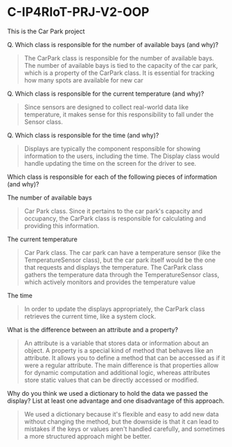 # C-IP4RIoT-PRJ-V2-OOP
This is the Car Park project

Q. Which class is responsible for the number of available bays (and why)?

> The CarPark class is responsible for the number of available bays.
The number of available bays is tied to the capacity of the car park, which is a property 
> of the CarPark class. It is essential for tracking how many spots are available for new car

Q. Which class is responsible for the current temperature (and why)?

> Since sensors are designed to collect real-world data like temperature, it makes sense for this responsibility 
> to fall under the Sensor class.

Q. Which class is responsible for the time (and why)?

> Displays are typically the component responsible for showing information to the users, including the time. 
> The Display class would handle updating the time on the screen for the driver to see.


Which class is responsible for each of the following pieces of information (and why)?

The number of available bays
>  Car Park class. Since it pertains to the car park's capacity and occupancy, the CarPark class is responsible for calculating and
> providing this information. 

The current temperature
>Car Park class. The car park can have a temperature sensor (like the TemperatureSensor class), but the car park itself would be the one that 
> requests and displays the temperature. The CarPark class gathers the temperature data through the TemperatureSensor class,
> which actively monitors and provides the temperature value

The time 
>  In order to update the displays appropriately, the CarPark class retrieves the current time, like  a system clock.


What is the difference between an attribute and a property? 
> An attribute is a variable that stores data or information about an object. A property is a special kind of method that behaves like an attribute. 
> It allows you to define a method that can be accessed as if it were a regular attribute. 
> The main difference is that properties allow for dynamic computation and additional logic, whereas attributes store static values that can be directly accessed or modified.

Why do you think we used a dictionary to hold the data we passed the display? List at least one advantage and one disadvantage of this approach.
> We used a dictionary because it's flexible and easy to add new data without changing the method, but the downside is that it can lead to mistakes
> if the keys or values aren't handled carefully, and sometimes a more structured approach might be better.

